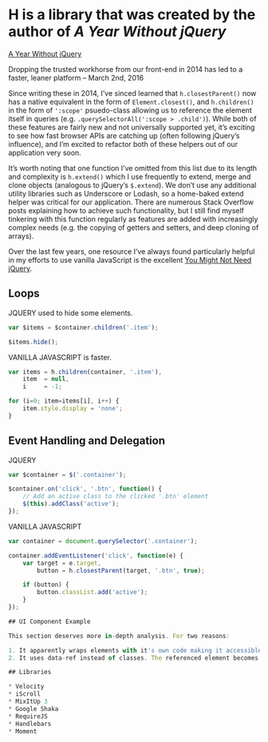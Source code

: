 # H is a library that was created by the author of _A Year Without jQuery_

[A Year Without jQuery](http://blog.wearecolony.com/a-year-without-jquery/)

Dropping the trusted workhorse from our front-end in 2014 has led to a faster, leaner platform
– March 2nd, 2016

Since writing these in 2014, I’ve sinced learned that `h.closestParent()`
now has a native equivalent in the form of `Element.closest()`, and
`h.children()` in the form of `':scope'` psuedo-class allowing us to
reference the element itself in queries (e.g. `.querySelectorAll(':scope > .child')`).
While both of these features are fairly new and not universally
supported yet, it’s exciting to see how fast browser APIs are
catching up (often following jQuery’s influence), and I’m excited
to refactor both of these helpers out of our application very soon.

It’s worth noting that one function I’ve omitted from this list due
to its length and complexity is `h.extend()` which I use frequently
to extend, merge and clone objects (analogous to jQuery’s `$.extend`).
We don’t use any additional utility libraries such as Underscore
or Lodash, so a home-baked extend helper was critical for our
application. There are numerous Stack Overflow posts explaining how
to achieve such functionality, but I still find myself tinkering
with this function regularly as features are added with increasingly
complex needs (e.g. the copying of getters and setters, and deep
cloning of arrays).

Over the last few years, one resource I’ve always found particularly
helpful in my efforts to use vanilla JavaScript is the excellent
[You Might Not Need jQuery](http://youmightnotneedjquery.com/).

## Loops

JQUERY used to hide some elements.

```javascript
var $items = $container.children('.item');

$items.hide();
```

VANILLA JAVASCRIPT is faster.

```javascript
var items = h.children(container, '.item'),
    item  = null,
    i     = -1;

for (i=0; item=items[i], i++) {
    item.style.display = 'none';
}
```

## Event Handling and Delegation

JQUERY

```javascript
var $container = $('.container');

$container.on('click', '.btn', function() {
    // Add an active class to the clicked '.btn' element
    $(this).addClass('active');
});
```

VANILLA JAVASCRIPT

```javascript
var container = document.querySelector('.container');

container.addEventListener('click', function(e) {
    var target = e.target,
        button = h.closestParent(target, '.btn', true);

    if (button) {
        button.classList.add('active');
    }
});

## UI Component Example

This section deserves more in-depth analysis. For two reasons:

1. It apparently wraps elements with it's own code making it accessible and adding event handling, etc.
2. It uses data-ref instead of classes. The referenced element becomes available as `this.dom.buttonPrev`.

## Libraries

* Velocity
* iScroll
* MixItUp 3
* Google Shaka
* RequireJS
* Handlebars
* Moment
